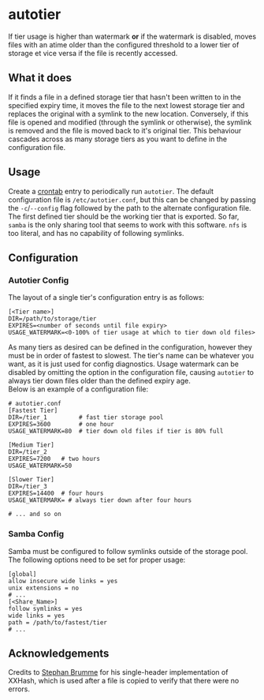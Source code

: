# autotier
If tier usage is higher than watermark **or** if the watermark is disabled, moves files with an atime older than the configured threshold to a lower tier of storage et vice versa if the file is recently accessed.

## What it does
If it finds a file in a defined storage tier that hasn't been written to in the specified expiry time, it moves the file to the next lowest storage tier and replaces the original with a symlink to the new location. Conversely, if this file is opened and modified (through the symlink or otherwise), the symlink is removed and the file is moved back to it's original tier. This behaviour cascades across as many storage tiers as you want to define in the configuration file.

## Usage
Create a [crontab](https://linux.die.net/man/5/crontab) entry to periodically run `autotier`. The default configuration file is `/etc/autotier.conf`, but this can be changed by passing the `-c`/`--config` flag followed by the path to the alternate configuration file. The first defined tier should be the working tier that is exported. So far, `samba` is the only sharing tool that seems to work with this software. `nfs` is too literal, and has no capability of following symlinks.

## Configuration
### Autotier Config
The layout of a single tier's configuration entry is as follows:
```
[<Tier name>]
DIR=/path/to/storage/tier
EXPIRES=<number of seconds until file expiry>
USAGE_WATERMARK=<0-100% of tier usage at which to tier down old files>
```
As many tiers as desired can be defined in the configuration, however they must be in order of fastest to slowest. The tier's name can be whatever you want, as it is just used for config diagnostics. Usage watermark can be disabled by omitting the option in the configuration file, causing `autotier` to always tier down files older than the defined expiry age.   
Below is an example of a configuration file:
```
# autotier.conf
[Fastest Tier]
DIR=/tier_1         # fast tier storage pool
EXPIRES=3600        # one hour
USAGE_WATERMARK=80  # tier down old files if tier is 80% full

[Medium Tier]
DIR=/tier_2
EXPIRES=7200   # two hours
USAGE_WATERMARK=50

[Slower Tier]
DIR=/tier_3
EXPIRES=14400  # four hours
USAGE_WATERMARK= # always tier down after four hours

# ... and so on
```
### Samba Config
Samba must be configured to follow symlinks outside of the storage pool. The following options need to be set for proper usage:
```
[global]
allow insecure wide links = yes
unix extensions = no
# ...
[<Share_Name>]
follow symlinks = yes
wide links = yes
path = /path/to/fastest/tier
# ...
```
## Acknowledgements
Credits to [Stephan Brumme](https://stephan-brumme.com/) for his single-header implementation of XXHash, which is used after a file is copied to verify that there were no errors.
